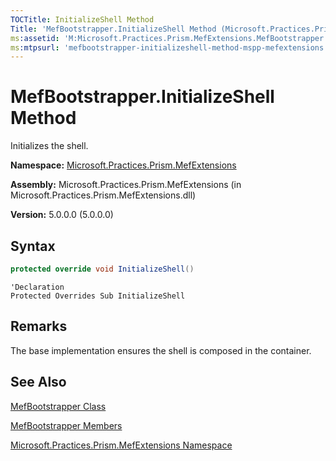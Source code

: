 ```yaml
---
TOCTitle: InitializeShell Method
Title: 'MefBootstrapper.InitializeShell Method (Microsoft.Practices.Prism.MefExtensions)'
ms:assetid: 'M:Microsoft.Practices.Prism.MefExtensions.MefBootstrapper.InitializeShell'
ms:mtpsurl: 'mefbootstrapper-initializeshell-method-mspp-mefextensions.md'
---
```


# MefBootstrapper.InitializeShell Method

Initializes the shell.

**Namespace:** [Microsoft.Practices.Prism.MefExtensions](mspp-mefextensions-namespace.md)

**Assembly:** Microsoft.Practices.Prism.MefExtensions (in Microsoft.Practices.Prism.MefExtensions.dll)

**Version:** 5.0.0.0 (5.0.0.0)

## Syntax

```C#
protected override void InitializeShell()
```

```VB
'Declaration
Protected Overrides Sub InitializeShell
```

## Remarks

  The base implementation ensures the shell is composed in the container.

## See Also

[MefBootstrapper Class](mefbootstrapper-class-mspp-mefextensions.md)

[MefBootstrapper Members](mefbootstrapper-members-mspp-mefextensions.md)

[Microsoft.Practices.Prism.MefExtensions Namespace](mspp-mefextensions-namespace.md)

